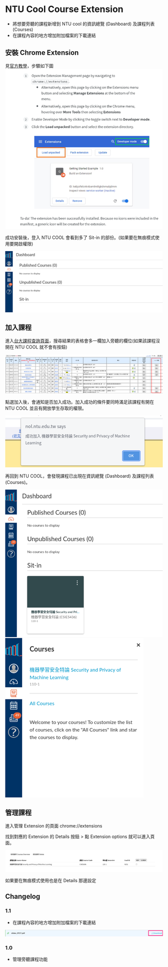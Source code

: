 # NTU Cool Course Extension

*  將想要旁聽的課程新增到 NTU cool 的資訊總覽 (Dashboard) 及課程列表 (Courses)
*  在課程內容的地方增加附加檔案的下載連結

## 安裝 Chrome Extension
見[官方教學](https://developer.chrome.com/docs/extensions/mv3/getstarted/)，步驟如下圖
![](./img/0.png)

成功安裝後，登入 NTU COOL 會看到多了 Sit-in 的部份。(如果要在無痕模式使用要開啟權限)

![](./img/1.png)

## 加入課程
進入[台大課程查詢頁面](https://nol.ntu.edu.tw/nol/coursesearch/search_result.php)，搜尋結果的表格會多一欄加入旁聽的欄位(如果該課程沒開在 NTU COOL 就不會有按鈕)

![](./img/2.png)

點選加入後，會通知是否加入成功。加入成功的條件要同時滿足該課程有開在 NTU COOL 並且有開放學生存取的權限。

![](./img/3.png)


再回到 NTU COOL，會發現課程已出現在資訊總覽 (Dashboard) 及課程列表 (Courses)。

![](./img/4.png)
![](./img/5.png)

## 管理課程

進入管理 Extension 的頁面 chrome://extensions

找到對應的 Extension 的 Details 按鈕 > 點 Extension options 就可以進入頁面。

![](./img/6.png)

如果要在無痕模式使用也是在 Details 那邊設定

## Changelog

### 1.1

*  在課程內容的地方增加附加檔案的下載連結

![](./img/7.png)

### 1.0

*  管理旁聽課程功能
